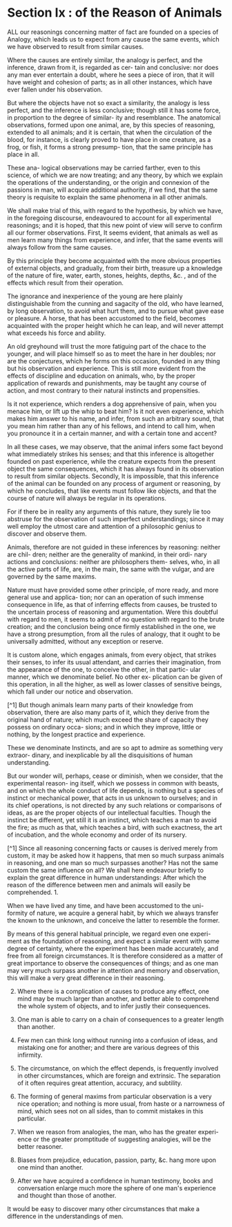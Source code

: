 Section Ix : of the Reason of Animals
=====================================

ALL our reasonings concerning matter of fact are founded on a species
of Analogy, which leads us to expect from any cause the same events,
which we have observed to result from similar causes.

Where the causes are entirely similar, the analogy is perfect, and the
inference, drawn from it, is regarded as cer- tain and conclusive: nor
does any man ever entertain a doubt, where he sees a piece of iron, that
it will have weight and cohesion of parts; as in all other instances,
which have ever fallen under his observation.

But where the objects have not so exact a similarity, the analogy is
less perfect, and the inference is less conclusive; though still it has
some force, in proportion to the degree of similar- ity and resemblance.
The anatomical observations, formed upon one animal, are, by this
species of reasoning, extended to all animals; and it is certain, that
when the circulation of the blood, for instance, is clearly proved to
have place in one creature, as a frog, or fish, it forms a strong
presump- tion, that the same principle has place in all.

These ana- logical observations may be carried farther, even to this
science, of which we are now treating; and any theory, by which we
explain the operations of the understanding, or the origin and connexion
of the passions in man, will acquire additional authority, if we find,
that the same theory is requisite to explain the same phenomena in all
other animals.

We shall make trial of this, with regard to the hypothesis, by which we
have, in the foregoing discourse, endeavoured to account for all
experimental reasonings; and it is hoped, that this new point of view
will serve to confirm all our former observations. First, It seems
evident, that animals as well as men learn many things from experience,
and infer, that the same events will always follow from the same
causes.

By this principle they become acquainted with the more obvious
properties of external objects, and gradually, from their birth,
treasure up a knowledge of the nature of fire, water, earth, stones,
heights, depths, &c. , and of the effects which result from their
operation.

The ignorance and inexperience of the young are here plainly
distinguishable from the cunning and sagacity of the old, who have
learned, by long observation, to avoid what hurt them, and to pursue
what gave ease or pleasure. A horse, that has been accustomed to the
field, becomes acquainted with the proper height which he can leap, and
will never attempt what exceeds his force and ability.

An old greyhound will trust the more fatiguing part of the chace to the
younger, and will place himself so as to meet the hare in her doubles;
nor are the conjectures, which he forms on this occasion, founded in any
thing but his observation and experience. This is still more evident
from the effects of discipline and education on animals, who, by the
proper application of rewards and punishments, may be taught any course
of action, and most contrary to their natural instincts and
propensities.

Is it not experience, which renders a dog apprehensive of pain, when
you menace him, or lift up the whip to beat him? Is it not even
experience, which makes him answer to his name, and infer, from such an
arbitrary sound, that you mean him rather than any of his fellows, and
intend to call him, when you pronounce it in a certain manner, and with
a certain tone and accent?

In all these cases, we may observe, that the animal infers some fact
beyond what immediately strikes his senses; and that this inference is
altogether founded on past experience, while the creature expects from
the present object the same consequences, which it has always found in
its observation to result from similar objects. Secondly, It is
impossible, that this inference of the animal can be founded on any
process of argument or reasoning, by which he concludes, that like
events must follow like objects, and that the course of nature will
always be regular in its operations.

For if there be in reality any arguments of this nature, they surely
lie too abstruse for the observation of such imperfect understandings;
since it may well employ the utmost care and attention of a philosophic
genius to discover and observe them.

Animals, therefore are not guided in these inferences by reasoning:
neither are chil- dren; neither are the generality of mankind, in their
ordi- nary actions and conclusions: neither are philosophers them-
selves, who, in all the active parts of life, are, in the main, the same
with the vulgar, and are governed by the same maxims.

Nature must have provided some other principle, of more ready, and more
general use and applica- tion; nor can an operation of such immense
consequence in life, as that of inferring effects from causes, be
trusted to the uncertain process of reasoning and argumentation. Were
this doubtful with regard to men, it seems to admit of no question with
regard to the brute creation; and the conclusion being once firmly
established in the one, we have a strong presumption, from all the rules
of analogy, that it ought to be universally admitted, without any
exception or reserve.

It is custom alone, which engages animals, from every object, that
strikes their senses, to infer its usual attendant, and carries their
imagination, from the appearance of the one, to conceive the other, in
that partic- ular manner, which we denominate belief. No other ex-
plication can be given of this operation, in all the higher, as well as
lower classes of sensitive beings, which fall under our notice and
observation.

[^1] But though animals learn many parts of their knowledge from
observation, there are also many parts of it, which they derive from the
original hand of nature; which much exceed the share of capacity they
possess on ordinary occa- sions; and in which they improve, little or
nothing, by the longest practice and experience.

These we denominate Instincts, and are so apt to admire as something
very extraor- dinary, and inexplicable by all the disquisitions of human
understanding.

But our wonder will, perhaps, cease or diminish, when we consider, that
the experimental reason- ing itself, which we possess in common with
beasts, and on which the whole conduct of life depends, is nothing but a
species of instinct or mechanical power, that acts in us unknown to
ourselves; and in its chief operations, is not directed by any such
relations or comparisons of ideas, as are the proper objects of our
intellectual faculties. Though the instinct be different, yet still it
is an instinct, which teaches a man to avoid the fire; as much as that,
which teaches a bird, with such exactness, the art of incubation, and
the whole economy and order of its nursery.

[^1] Since all reasoning concerning facts or causes is derived merely
from custom, it may be asked how it happens, that men so much surpass
animals in reasoning, and one man so much surpasses another? Has not the
same custom the same influence on all? We shall here endeavour briefly
to explain the great difference in human understandings: After which the
reason of the difference between men and animals will easily be
comprehended. 1.

When we have lived any time, and have been accustomed to the uni-
formity of nature, we acquire a general habit, by which we always
transfer the known to the unknown, and conceive the latter to resemble
the former.

By means of this general habitual principle, we regard even one experi-
ment as the foundation of reasoning, and expect a similar event with
some degree of certainty, where the experiment has been made accurately,
and free from all foreign circumstances. It is therefore considered as a
matter of great importance to observe the consequences of things; and as
one man may very much surpass another in attention and memory and
observation, this will make a very great difference in their
reasoning.

2. Where there is a complication of causes to produce any effect, one
mind may be much larger than another, and better able to comprehend the
whole system of objects, and to infer justly their consequences.

3. One man is able to carry on a chain of consequences to a greater
length than another.

4. Few men can think long without running into a confusion of ideas,
and mistaking one for another; and there are various degrees of this
infirmity.

5. The circumstance, on which the effect depends, is frequently
involved in other circumstances, which are foreign and extrinsic. The
separation of it often requires great attention, accuracy, and
subtility.

6. The forming of general maxims from particular observation is a very
nice operation; and nothing is more usual, from haste or a narrowness of
mind, which sees not on all sides, than to commit mistakes in this
particular.

7. When we reason from analogies, the man, who has the greater experi-
ence or the greater promptitude of suggesting analogies, will be the
better reasoner.

8. Biases from prejudice, education, passion, party, &c. hang more upon
one mind than another.

9. After we have acquired a confidence in human testimony, books and
conversation enlarge much more the sphere of one man's experience and
thought than those of another.

It would be easy to discover many other circumstances that make a
difference in the understandings of men.


